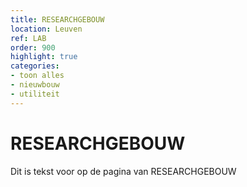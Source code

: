 ```yaml
---
title: RESEARCHGEBOUW
location: Leuven
ref: LAB
order: 900
highlight: true
categories:
- toon alles
- nieuwbouw
- utiliteit
---
```

# RESEARCHGEBOUW

Dit is tekst voor op de pagina van RESEARCHGEBOUW
